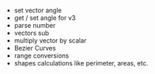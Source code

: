 - set vector angle
- get / set angle for v3
- parse number
- vectors sub
- multiply vector by scalar
- Bezier Curves
- range conversions
- shapes calculations like perimeter, areas, etc.
